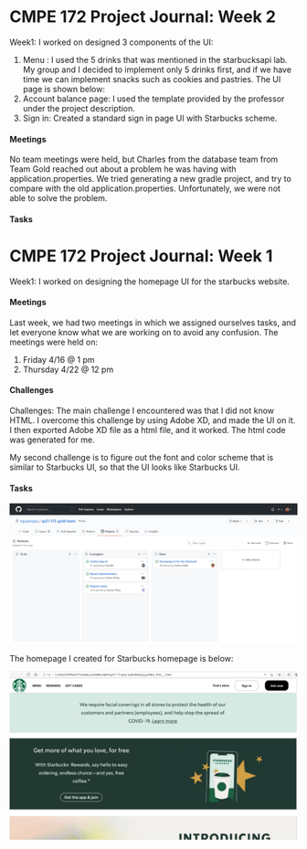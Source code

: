 # CMPE 172 Project Journal: Week 2

Week1: I worked on designed 3 components of the UI:
1) Menu : I used the 5 drinks that was mentioned in the starbucksapi lab. My group and I decided to implement only 5 drinks first, and if we have time we can implement snacks such as cookies and pastries. The UI page is shown below:
![]()
2) Account balance page: I used the template provided by the professor under the project description. 
![]()
3) Sign in: Created a standard sign in page UI with Starbucks scheme. 
![]()

#### Meetings
No team meetings were held, but Charles from the database team from Team Gold reached out about a problem he was having with application.properties. We tried generating a new gradle project, and try to compare with the old application.properties. Unfortunately, we were not able to solve the problem.

#### Tasks


# CMPE 172 Project Journal: Week 1

Week1: I worked on designing the homepage UI for the starbucks website. 
#### Meetings
Last week, we had two meetings in which we assigned ourselves tasks, and let everyone know what we are working on to avoid any confusion.
The meetings were held on: 

1) Friday 4/16 @ 1 pm
2) Thursday 4/22 @ 12 pm
 
#### Challenges
Challenges: The main challenge I encountered was that I did not know HTML. I overcome this challenge by using Adobe XD, and made the UI on it. I then exported Adobe XD file as a html file, and it worked. The html code was generated for me.

My second challenge is to figure out the font and color scheme that is similar to Starbucks UI, so that the UI looks like Starbucks UI.

#### Tasks
![](Images/Card_Umer.PNG)

The homepage I created for Starbucks homepage is below:

![](Images/Hompage.PNG)
